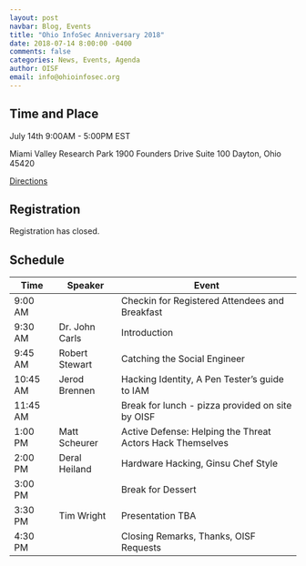 ```yaml
---
layout: post
navbar: Blog, Events
title: "Ohio InfoSec Anniversary 2018"
date: 2018-07-14 8:00:00 -0400
comments: false
categories: News, Events, Agenda
author: OISF
email: info@ohioinfosec.org
---
```


## Time and Place

July 14th 9:00AM - 5:00PM EST

Miami Valley Research Park
1900 Founders Drive
Suite 100
Dayton, Ohio 45420

[Directions](/directions)

## Registration  
Registration has closed.
## Schedule  

<table class="table table-striped table-bordered table-hover table-condensed">
  <thead>
    <tr>
      <th>Time</th>
      <th>Speaker</th>
      <th>Event</th>
    </tr>
  </thead>
  <tbody>
    <tr>
      <td>9:00 AM</td>
      <td></td>
      <td>Checkin for Registered Attendees and Breakfast </td>
    </tr>
    <tr>
      <td>9:30 AM</td>
      <td>Dr. John Carls</td>
      <td>Introduction</td>
    </tr>
    <tr>
      <td>9:45 AM</td>
      <td>Robert Stewart</td>
      <td>Catching the Social Engineer</td>
    </tr>
    <tr>
      <td>10:45 AM</td>
      <td>Jerod Brennen</td>
      <td>Hacking Identity, A Pen Tester’s guide to IAM</td>
    </tr>
    <tr>
      <td>11:45 AM</td>
      <td></td>
      <td>Break for lunch - pizza provided on site by OISF</td>
    </tr>
    <tr>
      <td>1:00 PM</td>
      <td>Matt Scheurer</td>
      <td>Active Defense: Helping the Threat Actors Hack Themselves</td>
    </tr>
    <tr>
      <td>2:00 PM</td>
      <td>Deral Heiland</td>
      <td>Hardware Hacking, Ginsu Chef Style</td>
    </tr>
    <tr>
      <td>3:00 PM</td>
      <td></td>
      <td>Break for Dessert</td>
    </tr>
    <tr>
      <td>3:30 PM</td>
      <td>Tim Wright</td>
      <td>Presentation TBA</td>
    </tr>
    <tr>
      <td>4:30 PM</td>
      <td></td>
      <td>Closing Remarks, Thanks, OISF Requests</td>
    </tr>
  </tbody>
</table>

